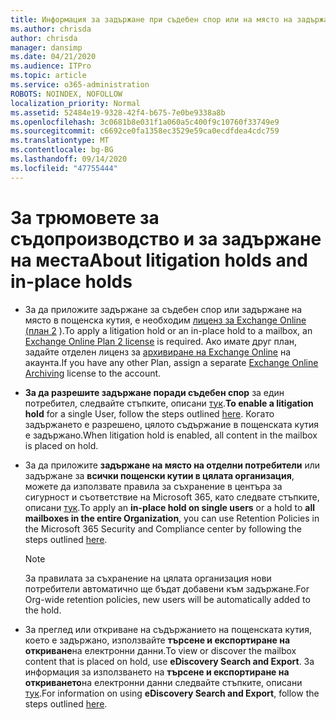 ```yaml
---
title: Информация за задържане при съдебен спор или на място на задържане
ms.author: chrisda
author: chrisda
manager: dansimp
ms.date: 04/21/2020
ms.audience: ITPro
ms.topic: article
ms.service: o365-administration
ROBOTS: NOINDEX, NOFOLLOW
localization_priority: Normal
ms.assetid: 52484e19-9328-42f4-b675-7e0be9338a8b
ms.openlocfilehash: 3c0681b8e031f1a060a5c400f9c10760f33749e9
ms.sourcegitcommit: c6692ce0fa1358ec3529e59ca0ecdfdea4cdc759
ms.translationtype: MT
ms.contentlocale: bg-BG
ms.lasthandoff: 09/14/2020
ms.locfileid: "47755444"
---
```

# <a name="about-litigation-holds-and-in-place-holds"></a><span data-ttu-id="d5f86-102">За трюмовете за съдопроизводство и за задържане на места</span><span class="sxs-lookup"><span data-stu-id="d5f86-102">About litigation holds and in-place holds</span></span>

- <span data-ttu-id="d5f86-103">За да приложите задържане за съдебен спор или задържане на място в пощенска кутия, е необходим [лиценз за Exchange Online (план 2](https://docs.microsoft.com/office365/servicedescriptions/office-365-platform-service-description/office-365-plan-options) ).</span><span class="sxs-lookup"><span data-stu-id="d5f86-103">To apply a litigation hold or an in-place hold to a mailbox, an [Exchange Online Plan 2 license](https://docs.microsoft.com/office365/servicedescriptions/office-365-platform-service-description/office-365-plan-options) is required.</span></span> <span data-ttu-id="d5f86-104">Ако имате друг план, задайте отделен лиценз за [архивиране на Exchange Online](https://docs.microsoft.com/office365/servicedescriptions/exchange-online-archiving-service-description/exchange-online-archiving-service-description) на акаунта.</span><span class="sxs-lookup"><span data-stu-id="d5f86-104">If you have any other Plan, assign a separate [Exchange Online Archiving](https://docs.microsoft.com/office365/servicedescriptions/exchange-online-archiving-service-description/exchange-online-archiving-service-description) license to the account.</span></span> 
    
- <span data-ttu-id="d5f86-105">**За да разрешите задържане поради съдебен спор** за един потребител, следвайте стъпките, описани [тук](https://docs.microsoft.com/office365/SecurityCompliance/place-a-mailbox-on-litigation-hold).</span><span class="sxs-lookup"><span data-stu-id="d5f86-105">**To enable a litigation hold** for a single User, follow the steps outlined [here](https://docs.microsoft.com/office365/SecurityCompliance/place-a-mailbox-on-litigation-hold).</span></span> <span data-ttu-id="d5f86-106">Когато задържането е разрешено, цялото съдържание в пощенската кутия е задържано.</span><span class="sxs-lookup"><span data-stu-id="d5f86-106">When litigation hold is enabled, all content in the mailbox is placed on hold.</span></span>
    
- <span data-ttu-id="d5f86-107">За да приложите **задържане на място на отделни потребители** или задържане за **всички пощенски кутии в цялата организация**, можете да използвате правила за съхранение в центъра за сигурност и съответствие на Microsoft 365, като следвате стъпките, описани [тук]( https://docs.microsoft.com/microsoft-365/compliance/retention-policies).</span><span class="sxs-lookup"><span data-stu-id="d5f86-107">To apply an **in-place hold on single users** or a hold to **all mailboxes in the entire Organization**, you can use Retention Policies in the Microsoft 365 Security and Compliance center by following the steps outlined [here]( https://docs.microsoft.com/microsoft-365/compliance/retention-policies).</span></span>
    
    > [!NOTE]
    > <span data-ttu-id="d5f86-108">За правилата за съхранение на цялата организация нови потребители автоматично ще бъдат добавени към задържане.</span><span class="sxs-lookup"><span data-stu-id="d5f86-108">For Org-wide retention policies, new users will be automatically added to the hold.</span></span> 
  
- <span data-ttu-id="d5f86-109">За преглед или откриване на съдържанието на пощенската кутия, което е задържано, използвайте **търсене и експортиране на откриване**на електронни данни.</span><span class="sxs-lookup"><span data-stu-id="d5f86-109">To view or discover the mailbox content that is placed on hold, use **eDiscovery Search and Export**.</span></span> <span data-ttu-id="d5f86-110">За информация за използването на **търсене и експортиране на откриването**на електронни данни следвайте стъпките, описани [тук](https://docs.microsoft.com/microsoft-365/compliance/export-search-results).</span><span class="sxs-lookup"><span data-stu-id="d5f86-110">For information on using **eDiscovery Search and Export**, follow the steps outlined [here](https://docs.microsoft.com/microsoft-365/compliance/export-search-results).</span></span>
    

